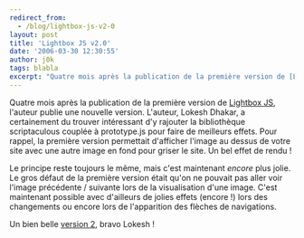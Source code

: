 ```yaml
---
redirect_from:
  - /blog/lightbox-js-v2-0
layout: post
title: 'Lightbox JS v2.0'
date: '2006-03-30 12:30:55'
author: j0k
tags: blabla
excerpt: "Quatre mois après la publication de la première version de [Lightbox JS](http://www.j0k3r.net/news-afficher-vos-images-par-dessus-votre-site-986.html), l'auteur publie une nouvelle version.     \nL'auteur, Lokesh Dhakar, a certainement du trouver intéressant d'y rajouter la bibliothèque scriptaculous couplée à prototype.js pour faire de meilleurs effets.       …"
---
```


Quatre mois après la publication de la première version de [Lightbox JS](http://www.j0k3r.net/news-afficher-vos-images-par-dessus-votre-site-986.html), l'auteur publie une nouvelle version.
L'auteur, Lokesh Dhakar, a certainement du trouver intéressant d'y rajouter la bibliothèque scriptaculous couplée à prototype.js pour faire de meilleurs effets.   Pour rappel, la première version permettait d'afficher l'image au dessus de votre site avec une autre image en fond pour griser le site. Un bel effet de rendu !

Le principe reste toujours le même, mais c'est maintenant _encore_ plus jolie. Le gros défaut de la première version était qu'on ne pouvait pas aller voir l'image précédente / suivante lors de la visualisation d'une image. C'est maintenant possible avec d'ailleurs de jolies effets (encore !) lors des changements ou encore lors de l'apparition des flèches de navigations.

Un bien belle [version 2](http://www.huddletogether.com/projects/lightbox2/), bravo Lokesh !
